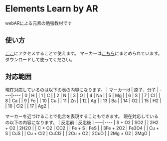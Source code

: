 # Elements Learn by AR
webARによる元素の勉強教材です

## 使い方
[ここ](https://rikuhidaka.github.io/AR-study-element/)にアクセスすることで使えます。
マーカーは[こちら](http://diogok.net/js-aruco-markers/index.html)にまとめられています。ダウンロードして使ってください。

## 対応範囲
現在対応しているのは以下の表の内容になります。
| マーカーid | 原子、分子 |
----|---- 
| 0 | H |
| 1 | C |
| 2 | N |
| 3 | O |
| 4 | Na |
| 5 | Mg |
| 6 | S |
| 7 | Cl |
| 8 | Ca |
| 9 | Fe |
| 10 | Cu |
| 11 | Zn |
| 12 | Ag |
| 13 | Ba |
| 14 | O2 |
| 15 | H2 |
| 16 | Cl2 |
| 17 | Ag2 |

マーカーを近づけることで化合を表現することもできます。
現在対応しているの以下の内容になります。
| 反応前 | 反応後 |
----|---- 
| S + O2 | SO2 |
| 2H2 + O2 | 2H2O |
| C + O2 | CO2 |
| Fe + S | FeS |
| 3Fe + 2O2 | Fe3O4 |
| Cu + S | CuS |
| Cu + Cl2 | CuCl2 |
| 2Cu + O2 | 2CuO |
| 2Mg + O2 | 2MgO |
